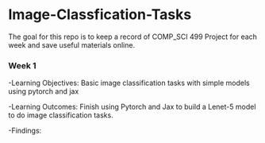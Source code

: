# Image-Classfication-Tasks

The goal for this repo is to keep a record of COMP_SCI 499 Project for each week and save useful materials online.


### **Week 1**
-Learning Objectives: Basic image classification tasks with simple models using pytorch and jax

-Learning Outcomes: Finish using Pytorch and Jax to build a Lenet-5 model to do image classification tasks.

-Findings:
